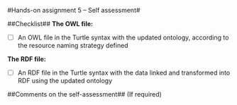 #Hands-on assignment 5 – Self assessment#

##Checklist##
**The OWL file:**
- [  ] An OWL file in the Turtle syntax with the updated ontology, according to the resource naming strategy defined 

**The RDF file:**
- [  ] An RDF file in the Turtle syntax with the data linked and transformed into RDF using the updated ontology

##Comments on the self-assessment## (If required)